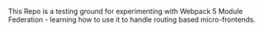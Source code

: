 This Repo is a testing ground for experimenting with Webpack 5 Module Federation - learning how to use it to handle routing based micro-frontends.
